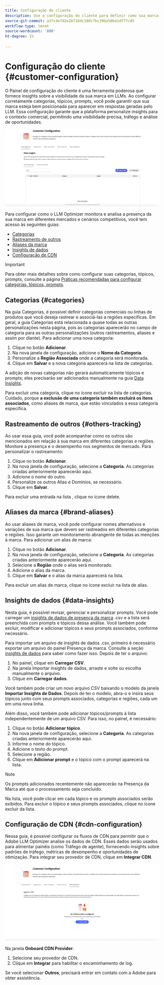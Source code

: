 ```yaml
---
title: Configuração do cliente
description: Use a configuração do cliente para definir como sua marca será monitorada e analisada na plataforma do otimizador LLM.
source-git-commit: a37c4e7d2e26f16dc10dc7bc39ba58ba1df77cd5
workflow-type: tm+mt
source-wordcount: '800'
ht-degree: 1%

---
```



# Configuração do cliente {#customer-configuration}

O Painel de configuração do cliente é uma ferramenta poderosa que fornece insights sobre a visibilidade da sua marca em LLMs. Ao configurar corretamente categorias, tópicos, prompts, você pode garantir que sua marca esteja bem posicionada para aparecer em respostas geradas pelo LLM. Essa configuração garante que a plataforma personalize insights para o contexto comercial, permitindo uma visibilidade precisa, tráfego e análise de oportunidades.

![Painel de configuração do cliente](/help/dashboards/assets/customer-config.png)

Para configurar como o LLM Optimizer monitora e analisa a presença da sua marca em diferentes mercados e cenários competitivos, você tem acesso às seguintes guias:

* [Categorias](#categories)
* [Rastreamento de outros](#others-tracking)
* [Aliases da marca](#brand-aliases)
* [Insights de dados](#data-insights)
* [Configuração de CDN](#agentic-cdn)

>[!IMPORTANT]
>
> Para obter mais detalhes sobre como configurar suas categorias, tópicos, prompts, consulte a página [Práticas recomendadas para configurar categorias, tópicos, prompts](/help/overview/best-practices-topics-prompts.md).

## Categorias {#categories}

Na guia Categorias, é possível definir categorias comerciais ou linhas de produtos que você deseja rastrear e associá-las a regiões específicas. Em geral, a guia Categorias está relacionada a quase todas as outras personalizações nesta página, pois as categorias aparecerão no campo de categoria para as outras personalizações (outros rastreamentos, aliases e assim por diante). Para adicionar uma nova categoria:

1. Clique no botão **Adicionar**.
2. Na nova janela de configuração, adicione o **Nome da Categoria**.
3. Personalize a **Região Associada** onde a categoria será monitorada.
4. Clique em **Salvar** e a nova categoria aparecerá na lista de categorias.

A adição de novas categorias não gerará automaticamente tópicos e prompts; eles precisarão ser adicionados manualmente na guia [Data Insights](#data-insights).

Para excluir uma categoria, clique no ícone excluir na lista de categorias. Cuidado, porque **a exclusão de uma categoria também excluirá os itens associados**, como aliases de marca, que estão vinculados a essa categoria específica.

## Rastreamento de outros {#others-tracking}

Ao usar essa guia, você pode acompanhar como os outros são mencionados em relação à sua marca em diferentes categorias e regiões. Monitore a presença e o desempenho nos segmentos de mercado. Para personalizar o rastreamento:

1. Clique no botão **Adicionar**.
2. Na nova janela de configuração, selecione a **Categoria**. As categorias criadas anteriormente aparecerão aqui.
3. Adicione o nome do outro.
4. Personalize os outros Alias e Domínios, se necessário.
5. Clique em **Salvar**.

Para excluir uma entrada na lista , clique no ícone delete.

## Aliases da marca {#brand-aliases}

Ao usar aliases de marca, você pode configurar nomes alternativos e variações de sua marca que devem ser rastreados em diferentes categorias e regiões. Isso garante um monitoramento abrangente de todas as menções à marca. Para adicionar um alias de marca:

1. Clique no botão **Adicionar**.
2. Na nova janela de configuração, selecione a **Categoria**. As categorias criadas anteriormente aparecerão aqui.
3. Selecione a **Região** onde o alias será monitorado.
4. Adicione o alias da marca.
5. Clique em **Salvar** e o alias da marca aparecerá na lista.

Para excluir um alias de marca, clique no ícone excluir na lista de alias.

## Insights de dados {#data-insights}

Nesta guia, é possível revisar, gerenciar e personalizar prompts. Você pode carregar um [insights de dados de presença da marca](/help/dashboards/brand-presence.md#data-insights) .csv e a lista será preenchida com prompts e tópicos dessa análise. Você também pode excluir, modificar e adicionar tópicos e seus prompts associados, conforme necessário.

Para importar um arquivo de insights de dados .csv, primeiro é necessário exportar um arquivo do painel Presença da marca. Consulte a seção [insights de dados](/help/dashboards/brand-presence.md#data-insights) para saber como fazer isso. Depois de ter o arquivo:

1. No painel, clique em **Carregar CSV**.
2. Na janela Importar insights de dados, arraste e solte ou escolha manualmente o arquivo.
3. Clique em **Carregar dados**.

Você também pode criar um novo arquivo CSV baixando o modelo da janela **Importar Insights de Dados**. Depois de ter o modelo, abra-o e insira seus tópicos junto com seus prompts associados, categorias e regiões, cada um em uma nova linha.

Além disso, você também pode adicionar tópicos/prompts à lista independentemente de um arquivo CSV. Para isso, no painel, é necessário:

1. Clique no botão **Adicionar tópico**.
2. Na nova janela de configuração, selecione a **Categoria**. As categorias criadas anteriormente aparecerão aqui.
3. Informe o nome do tópico.
4. Adicione o texto do prompt.
5. Selecione a região.
6. Clique em **Adicionar prompt** e o tópico com o prompt aparecerá na lista.

>[!NOTE]
>Os prompts adicionados recentemente não aparecerão na Presença da Marca até que o processamento seja concluído.

Na lista, você pode clicar em cada tópico e os prompts associados serão exibidos. Para excluir o tópico e seus prompts associados, clique no ícone excluir da lista.

## Configuração de CDN {#cdn-configuration}

Nessa guia, é possível configurar os fluxos de CDN para permitir que o Adobe LLM Optimizer analise os dados de CDN. Esses dados serão usados para alimentar painéis (como Tráfego de agente), fornecendo insights sobre padrões de tráfego, métricas de desempenho e oportunidades de otimização. Para integrar seu provedor de CDN, clique em **Integrar CDN**.

![CDN de Configuração de Cliente](/help/overview/assets/cc-cdn.png)

Na janela **Onboard CDN Provider**:

1. Selecione seu provedor de CDN.
2. Clique em **Integrar** para habilitar o encaminhamento de log.

Se você selecionar **Outros**, precisará entrar em contato com a Adobe para obter assistência.
